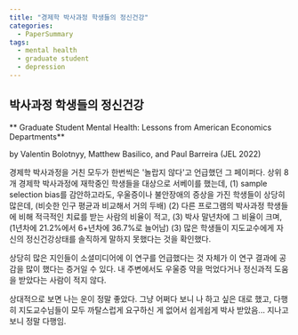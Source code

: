 ```yaml
---
title: "경제학 박사과정 학생들의 정신건강"
categories:
  - PaperSummary
tags:
  - mental health
  - graduate student
  - depression
--- 
```


## 박사과정 학생들의 정신건강

** Graduate Student Mental Health: Lessons from American Economics Departments**

by Valentin Bolotnyy, Matthew Basilico, and Paul Barreira (JEL 2022)

<!--
We study the mental health of graduate students at eight top-ranked economics PhD programs in the United States using clinically validated surveys. We find that 24.8 percent experience moderate or severe symptoms of depression or anxiety—more than two times the population average. Though our response rate was 45.1 percent and sample selection concerns exist, conservative lower bounds nonetheless suggest higher prevalence rates of such symptoms than in the general population. Mental health issues are especially prevalent at the end of the PhD program: 36.7 percent of students in years 6+ of their program experience moderate or severe symptoms of depression or anxiety, versus 21.2 percent of first-year students. Of economics students with these symptoms, 25.2 percent are in treatment, compared to 41.4 percent of graduate students in other programs. A similar percentage of economics students (40–50 percent) say they cannot honestly discuss mental health with advisers as say they cannot easily discuss nonacademic career options with them. Only 26 percent find their work to be useful always or most of the time, compared to 70 percent of economics faculty and 63 percent of the working age population. We provide recommendations for students, faculty, and administrators on ways to improve graduate student mental health. 
-->

경제학 박사과정을 거친 모두가 한번씩은 '놀랍지 않다'고 언급했던 그 페이퍼다. 상위 8개 경제학 박사과정에 재학중인 학생들을 대상으로 서베이를 했는데, 
(1) sample selection bias를 감안하고라도, 우울증이나 불안장애의 증상을 가진 학생들이 상당히 많은데, (비슷한 인구 평균과 비교해서 거의 두배)
(2) 다른 프로그램의 박사과정 학생들에 비해 적극적인 치료를 받는 사람의 비율이 적고,
(3) 박사 말년차에 그 비율이 크며, (1년차에 21.2%에서 6+년차에 36.7%로 늘어남)
(3) 많은 학생들이 지도교수에게 자신의 정신건강상태를 솔직하게 말하지 못했다는 것을 확인했다. 

상당히 많은 지인들이 소셜미디어에 이 연구를 언급했다는 것 자체가 이 연구 결과에 공감을 많이 했다는 증거일 수 있다. 내 주변에서도 우울증 약을 먹었다거나 정신과적 도움을 받았다는 사람이 적지 않다.

상대적으로 보면 나는 운이 정말 좋았다. 그냥 어쩌다 보니 나 하고 싶은 대로 했고, 다행히 지도교수님들이 모두 까탈스럽게 요구하신 게 없어서 쉽게쉽게 박사 받았음... 지나고 보니 정말 다행임.